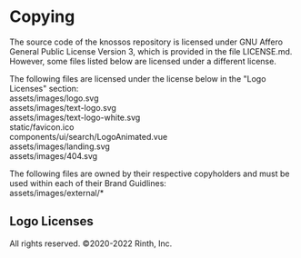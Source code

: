 # Copying
The source code of the knossos repository is licensed under GNU Affero General Public License Version 3, which is 
provided in the file LICENSE.md. However, some files listed below are licensed under a different license.

The following files are licensed under the license below in the "Logo Licenses" section: <br />
assets/images/logo.svg <br />
assets/images/text-logo.svg <br />
assets/images/text-logo-white.svg <br />
static/favicon.ico <br />
components/ui/search/LogoAnimated.vue <br />
assets/images/landing.svg <br />
assets/images/404.svg <br />

The following files are owned by their respective copyholders and must be used within each of their Brand Guidlines: <br />
assets/images/external/*

## Logo Licenses
All rights reserved. ©2020-2022 Rinth, Inc.
